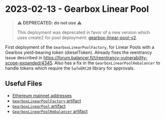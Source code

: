 # 2023-02-13 - Gearbox Linear Pool

> ⚠️ **DEPRECATED: do not use** ⚠️
>
> This deployment was deprecated in favor of a new version which uses create2 for pool deployment: [gearbox-linear-pool-v2](../20230409-gearbox-linear-pool-v2/).

First deployment of the `GearboxLinearPoolFactory`, for Linear Pools with a Gearbox yield-bearing token (dieselToken).
Already fixes the reentrancy issue described in https://forum.balancer.fi/t/reentrancy-vulnerability-scope-expanded/4345.
Also has a fix in the `GearboxLinearPoolRebalancer` to handle tokens which require the `SafeERC20` library for approvals.

## Useful Files

- [Ethereum mainnet addresses](./output/mainnet.json)
- [`GearboxLinearPoolFactory` artifact](./artifact/GearboxLinearPoolFactory.json)
- [`GearboxLinearPool` artifact](./artifact/GearboxLinearPool.json)
- [`GearboxLinearPoolRebalancer` artifact](./artifact/GearboxLinearPoolRebalancer.json)
